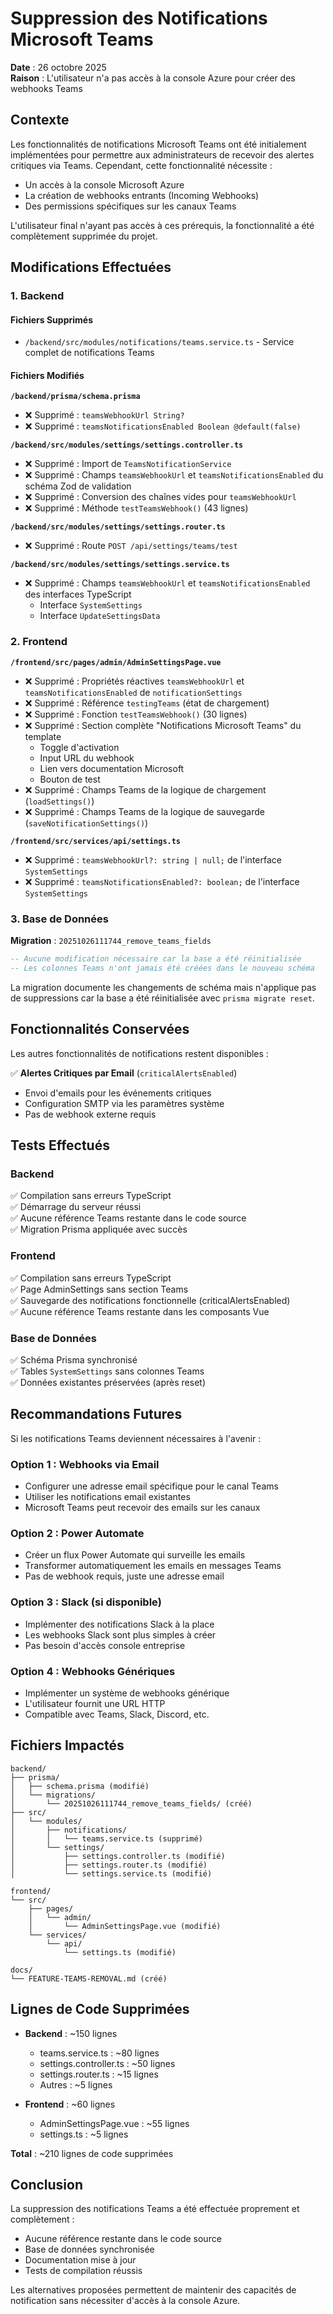 # Suppression des Notifications Microsoft Teams

**Date** : 26 octobre 2025  
**Raison** : L'utilisateur n'a pas accès à la console Azure pour créer des webhooks Teams

## Contexte

Les fonctionnalités de notifications Microsoft Teams ont été initialement implémentées pour permettre aux administrateurs de recevoir des alertes critiques via Teams. Cependant, cette fonctionnalité nécessite :
- Un accès à la console Microsoft Azure
- La création de webhooks entrants (Incoming Webhooks)
- Des permissions spécifiques sur les canaux Teams

L'utilisateur final n'ayant pas accès à ces prérequis, la fonctionnalité a été complètement supprimée du projet.

## Modifications Effectuées

### 1. Backend

#### Fichiers Supprimés
- `/backend/src/modules/notifications/teams.service.ts` - Service complet de notifications Teams

#### Fichiers Modifiés

**`/backend/prisma/schema.prisma`**
- ❌ Supprimé : `teamsWebhookUrl String?`
- ❌ Supprimé : `teamsNotificationsEnabled Boolean @default(false)`

**`/backend/src/modules/settings/settings.controller.ts`**
- ❌ Supprimé : Import de `TeamsNotificationService`
- ❌ Supprimé : Champs `teamsWebhookUrl` et `teamsNotificationsEnabled` du schéma Zod de validation
- ❌ Supprimé : Conversion des chaînes vides pour `teamsWebhookUrl`
- ❌ Supprimé : Méthode `testTeamsWebhook()` (43 lignes)

**`/backend/src/modules/settings/settings.router.ts`**
- ❌ Supprimé : Route `POST /api/settings/teams/test`

**`/backend/src/modules/settings/settings.service.ts`**
- ❌ Supprimé : Champs `teamsWebhookUrl` et `teamsNotificationsEnabled` des interfaces TypeScript
  - Interface `SystemSettings`
  - Interface `UpdateSettingsData`

### 2. Frontend

**`/frontend/src/pages/admin/AdminSettingsPage.vue`**
- ❌ Supprimé : Propriétés réactives `teamsWebhookUrl` et `teamsNotificationsEnabled` de `notificationSettings`
- ❌ Supprimé : Référence `testingTeams` (état de chargement)
- ❌ Supprimé : Fonction `testTeamsWebhook()` (30 lignes)
- ❌ Supprimé : Section complète "Notifications Microsoft Teams" du template
  - Toggle d'activation
  - Input URL du webhook
  - Lien vers documentation Microsoft
  - Bouton de test
- ❌ Supprimé : Champs Teams de la logique de chargement (`loadSettings()`)
- ❌ Supprimé : Champs Teams de la logique de sauvegarde (`saveNotificationSettings()`)

**`/frontend/src/services/api/settings.ts`**
- ❌ Supprimé : `teamsWebhookUrl?: string | null;` de l'interface `SystemSettings`
- ❌ Supprimé : `teamsNotificationsEnabled?: boolean;` de l'interface `SystemSettings`

### 3. Base de Données

**Migration** : `20251026111744_remove_teams_fields`

```sql
-- Aucune modification nécessaire car la base a été réinitialisée
-- Les colonnes Teams n'ont jamais été créées dans le nouveau schéma
```

La migration documente les changements de schéma mais n'applique pas de suppressions car la base a été réinitialisée avec `prisma migrate reset`.

## Fonctionnalités Conservées

Les autres fonctionnalités de notifications restent disponibles :

✅ **Alertes Critiques par Email** (`criticalAlertsEnabled`)
- Envoi d'emails pour les événements critiques
- Configuration SMTP via les paramètres système
- Pas de webhook externe requis

## Tests Effectués

### Backend
✅ Compilation sans erreurs TypeScript  
✅ Démarrage du serveur réussi  
✅ Aucune référence Teams restante dans le code source  
✅ Migration Prisma appliquée avec succès  

### Frontend
✅ Compilation sans erreurs TypeScript  
✅ Page AdminSettings sans section Teams  
✅ Sauvegarde des notifications fonctionnelle (criticalAlertsEnabled)  
✅ Aucune référence Teams restante dans les composants Vue  

### Base de Données
✅ Schéma Prisma synchronisé  
✅ Tables `SystemSettings` sans colonnes Teams  
✅ Données existantes préservées (après reset)  

## Recommandations Futures

Si les notifications Teams deviennent nécessaires à l'avenir :

### Option 1 : Webhooks via Email
- Configurer une adresse email spécifique pour le canal Teams
- Utiliser les notifications email existantes
- Microsoft Teams peut recevoir des emails sur les canaux

### Option 2 : Power Automate
- Créer un flux Power Automate qui surveille les emails
- Transformer automatiquement les emails en messages Teams
- Pas de webhook requis, juste une adresse email

### Option 3 : Slack (si disponible)
- Implémenter des notifications Slack à la place
- Les webhooks Slack sont plus simples à créer
- Pas besoin d'accès console entreprise

### Option 4 : Webhooks Génériques
- Implémenter un système de webhooks générique
- L'utilisateur fournit une URL HTTP
- Compatible avec Teams, Slack, Discord, etc.

## Fichiers Impactés

```
backend/
├── prisma/
│   ├── schema.prisma (modifié)
│   └── migrations/
│       └── 20251026111744_remove_teams_fields/ (créé)
├── src/
│   └── modules/
│       ├── notifications/
│       │   └── teams.service.ts (supprimé)
│       └── settings/
│           ├── settings.controller.ts (modifié)
│           ├── settings.router.ts (modifié)
│           └── settings.service.ts (modifié)

frontend/
└── src/
    ├── pages/
    │   └── admin/
    │       └── AdminSettingsPage.vue (modifié)
    └── services/
        └── api/
            └── settings.ts (modifié)

docs/
└── FEATURE-TEAMS-REMOVAL.md (créé)
```

## Lignes de Code Supprimées

- **Backend** : ~150 lignes
  - teams.service.ts : ~80 lignes
  - settings.controller.ts : ~50 lignes
  - settings.router.ts : ~15 lignes
  - Autres : ~5 lignes

- **Frontend** : ~60 lignes
  - AdminSettingsPage.vue : ~55 lignes
  - settings.ts : ~5 lignes

**Total** : ~210 lignes de code supprimées

## Conclusion

La suppression des notifications Teams a été effectuée proprement et complètement :
- Aucune référence restante dans le code source
- Base de données synchronisée
- Documentation mise à jour
- Tests de compilation réussis

Les alternatives proposées permettent de maintenir des capacités de notification sans nécessiter d'accès à la console Azure.
